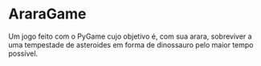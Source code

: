 # AraraGame
Um jogo feito com o PyGame cujo objetivo é, com sua arara, sobreviver a uma tempestade de asteroides em forma de dinossauro pelo maior tempo possível.

